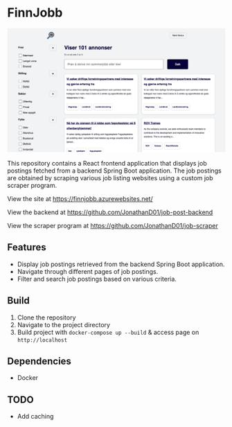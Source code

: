 # FinnJobb

<img src="./graphics/localhost_jobposts_1.png"></img>

This repository contains a React frontend application that displays job postings fetched from a backend Spring Boot application. The job postings are obtained by scraping various job listing websites using a custom job scraper program.

View the site at https://finnjobb.azurewebsites.net/

View the backend at https://github.com/JonathanD01/job-post-backend

View the scraper program at https://github.com/JonathanD01/job-scraper

## Features
- Display job postings retrieved from the backend Spring Boot application.
- Navigate through different pages of job postings.
- Filter and search job postings based on various criteria.

## Build
1. Clone the repository
2. Navigate to the project directory
3. Build project with `docker-compose up --build` & access page on `http://localhost`

## Dependencies
- Docker

## TODO
- Add caching

